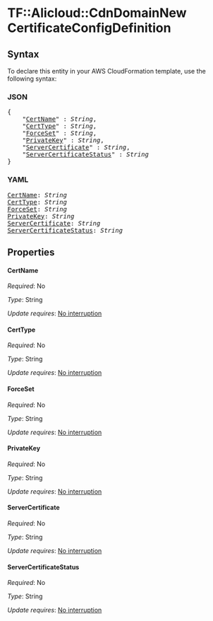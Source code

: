 # TF::Alicloud::CdnDomainNew CertificateConfigDefinition

## Syntax

To declare this entity in your AWS CloudFormation template, use the following syntax:

### JSON

<pre>
{
    "<a href="#certname" title="CertName">CertName</a>" : <i>String</i>,
    "<a href="#certtype" title="CertType">CertType</a>" : <i>String</i>,
    "<a href="#forceset" title="ForceSet">ForceSet</a>" : <i>String</i>,
    "<a href="#privatekey" title="PrivateKey">PrivateKey</a>" : <i>String</i>,
    "<a href="#servercertificate" title="ServerCertificate">ServerCertificate</a>" : <i>String</i>,
    "<a href="#servercertificatestatus" title="ServerCertificateStatus">ServerCertificateStatus</a>" : <i>String</i>
}
</pre>

### YAML

<pre>
<a href="#certname" title="CertName">CertName</a>: <i>String</i>
<a href="#certtype" title="CertType">CertType</a>: <i>String</i>
<a href="#forceset" title="ForceSet">ForceSet</a>: <i>String</i>
<a href="#privatekey" title="PrivateKey">PrivateKey</a>: <i>String</i>
<a href="#servercertificate" title="ServerCertificate">ServerCertificate</a>: <i>String</i>
<a href="#servercertificatestatus" title="ServerCertificateStatus">ServerCertificateStatus</a>: <i>String</i>
</pre>

## Properties

#### CertName

_Required_: No

_Type_: String

_Update requires_: [No interruption](https://docs.aws.amazon.com/AWSCloudFormation/latest/UserGuide/using-cfn-updating-stacks-update-behaviors.html#update-no-interrupt)

#### CertType

_Required_: No

_Type_: String

_Update requires_: [No interruption](https://docs.aws.amazon.com/AWSCloudFormation/latest/UserGuide/using-cfn-updating-stacks-update-behaviors.html#update-no-interrupt)

#### ForceSet

_Required_: No

_Type_: String

_Update requires_: [No interruption](https://docs.aws.amazon.com/AWSCloudFormation/latest/UserGuide/using-cfn-updating-stacks-update-behaviors.html#update-no-interrupt)

#### PrivateKey

_Required_: No

_Type_: String

_Update requires_: [No interruption](https://docs.aws.amazon.com/AWSCloudFormation/latest/UserGuide/using-cfn-updating-stacks-update-behaviors.html#update-no-interrupt)

#### ServerCertificate

_Required_: No

_Type_: String

_Update requires_: [No interruption](https://docs.aws.amazon.com/AWSCloudFormation/latest/UserGuide/using-cfn-updating-stacks-update-behaviors.html#update-no-interrupt)

#### ServerCertificateStatus

_Required_: No

_Type_: String

_Update requires_: [No interruption](https://docs.aws.amazon.com/AWSCloudFormation/latest/UserGuide/using-cfn-updating-stacks-update-behaviors.html#update-no-interrupt)

